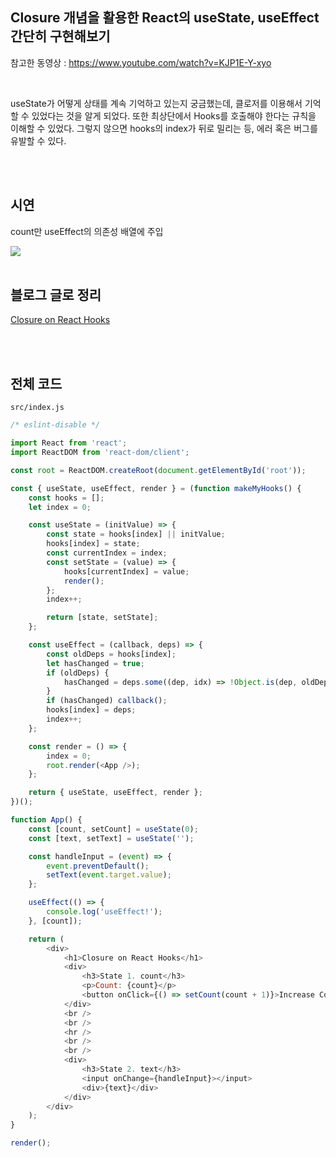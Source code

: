 ## Closure 개념을 활용한 React의 useState, useEffect 간단히 구현해보기

참고한 동영상 : https://www.youtube.com/watch?v=KJP1E-Y-xyo

<br/>

useState가 어떻게 상태를 계속 기억하고 있는지 궁금했는데, 클로저를 이용해서 기억할 수 있었다는 것을 알게 되었다. 또한 최상단에서 Hooks를 호출해야 한다는 규칙을 이해할 수 있었다. 그렇지 않으면 hooks의 index가 뒤로 밀리는 등, 에러 혹은 버그를 유발할 수 있다.

<br/>
<br/>

## 시연

count만 useEffect의 의존성 배열에 주입

<img src="https://user-images.githubusercontent.com/93233930/194539890-332a012f-1c37-4f24-9408-3443844c6d92.gif" />

<br/>
<br/>

## 블로그 글로 정리

<a href="https://velog.io/@metamong/Closure-on-React-Hooks" target="_blank" rel="noopener noreferrer">Closure on React Hooks</a>

<br/>
<br/>

## 전체 코드

`src/index.js`

```javascript
/* eslint-disable */

import React from 'react';
import ReactDOM from 'react-dom/client';

const root = ReactDOM.createRoot(document.getElementById('root'));

const { useState, useEffect, render } = (function makeMyHooks() {
	const hooks = [];
	let index = 0;

	const useState = (initValue) => {
		const state = hooks[index] || initValue;
		hooks[index] = state;
		const currentIndex = index;
		const setState = (value) => {
			hooks[currentIndex] = value;
			render();
		};
		index++;

		return [state, setState];
	};

	const useEffect = (callback, deps) => {
		const oldDeps = hooks[index];
		let hasChanged = true;
		if (oldDeps) {
			hasChanged = deps.some((dep, idx) => !Object.is(dep, oldDeps[idx]));
		}
		if (hasChanged) callback();
		hooks[index] = deps;
		index++;
	};

	const render = () => {
		index = 0;
		root.render(<App />);
	};

	return { useState, useEffect, render };
})();

function App() {
	const [count, setCount] = useState(0);
	const [text, setText] = useState('');

	const handleInput = (event) => {
		event.preventDefault();
		setText(event.target.value);
	};

	useEffect(() => {
		console.log('useEffect!');
	}, [count]);

	return (
		<div>
			<h1>Closure on React Hooks</h1>
			<div>
				<h3>State 1. count</h3>
				<p>Count: {count}</p>
				<button onClick={() => setCount(count + 1)}>Increase Count</button>
			</div>
			<br />
			<br />
			<hr />
			<br />
			<br />
			<div>
				<h3>State 2. text</h3>
				<input onChange={handleInput}></input>
				<div>{text}</div>
			</div>
		</div>
	);
}

render();
```
